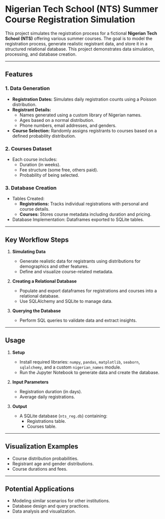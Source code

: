 # Nigerian Tech School (NTS) Summer Course Registration Simulation

This project simulates the registration process for a fictional **Nigerian Tech School (NTS)** offering various summer courses. The goal is to model the registration process, generate realistic registrant data, and store it in a structured relational database. This project demonstrates data simulation, processing, and database creation.

---

## Features

### 1. **Data Generation**
- **Registration Dates:** Simulates daily registration counts using a Poisson distribution.
- **Registrant Details:**
  - Names generated using a custom library of Nigerian names.
  - Ages based on a normal distribution.
  - Phone numbers, email addresses, and genders.
- **Course Selection:** Randomly assigns registrants to courses based on a defined probability distribution.
  
### 2. **Courses Dataset**
- Each course includes:
  - Duration (in weeks).
  - Fee structure (some free, others paid).
  - Probability of being selected.

### 3. **Database Creation**
- Tables Created:
  - **Registrations:** Tracks individual registrations with personal and course details.
  - **Courses:** Stores course metadata including duration and pricing.
- Database Implementation: Dataframes exported to SQLite tables.

---

## Key Workflow Steps

1. **Simulating Data**
   - Generate realistic data for registrants using distributions for demographics and other features.
   - Define and visualize course-related metadata.

2. **Creating a Relational Database**
   - Populate and export dataframes for registrations and courses into a relational database.
   - Use SQLAlchemy and SQLite to manage data.

3. **Querying the Database**
   - Perform SQL queries to validate data and extract insights.

---

## Usage

1. **Setup**
   - Install required libraries: `numpy`, `pandas`, `matplotlib`, `seaborn`, `sqlalchemy`, and a custom `nigerian_names` module.
   - Run the Jupyter Notebook to generate data and create the database.

2. **Input Parameters**
   - Registration duration (in days).
   - Average daily registrations.

3. **Output**
   - A SQLite database (`nts_reg.db`) containing:
     - Registrations table.
     - Courses table.

---

## Visualization Examples

- Course distribution probabilities.
- Registrant age and gender distributions.
- Course durations and fees.

---

## Potential Applications

- Modeling similar scenarios for other institutions.
- Database design and query practices.
- Data analysis and visualization.